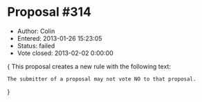 Proposal #314
============= 
* Author: Colin
* Entered: 2013-01-26 15:23:05
* Status: failed
* Vote closed: 2013-02-02 0:00:00

{
This proposal creates a new rule with the following text:

    The submitter of a proposal may not vote NO to that proposal.
   
}
